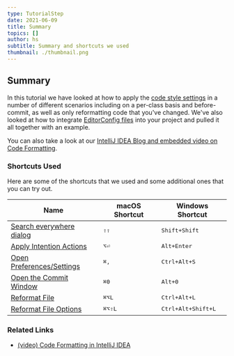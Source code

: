 ```yaml
---
type: TutorialStep
date: 2021-06-09
title: Summary
topics: []
author: hs
subtitle: Summary and shortcuts we used
thumbnail: ./thumbnail.png
---
```


## Summary

In this tutorial we have looked at how to apply the [code style settings](https://www.jetbrains.com/help/idea/configuring-code-style.html) in a number of different scenarios including on a per-class basis and before-commit, as well as only reformatting code that you've changed. We've also looked at how to integrate [EditorConfig files](https://editorconfig.org/) into your project and pulled it all together with an example.

You can also take a look at our [IntelliJ IDEA Blog and embedded video on Code Formatting](https://blog.jetbrains.com/idea/2020/06/code-formatting/).

### Shortcuts Used

Here are some of the shortcuts that we used and some additional ones that you can try out.

| Name                                                                                                          | macOS Shortcut  | Windows Shortcut            |
| ------------------------------------------------------------------------------------------------------------- | --------------- | --------------------------- |
| [Search everywhere dialog](https://www.jetbrains.com/help/idea/searching-everywhere.html)                     | <kbd>⇧⇧</kbd>   | <kbd>Shift+Shift</kbd>      |
| [Apply Intention Actions](https://www.jetbrains.com/help/idea/intention-actions.html#apply-intention-actions) | <kbd>⌥⏎</kbd>   | <kbd>Alt+Enter</kbd>        |
| [Open Preferences/Settings](https://www.jetbrains.com/help/idea/configure-project-settings.html)              | <kbd>⌘,</kbd>   | <kbd>Ctrl+Alt+S</kbd>       |
| [Open the Commit Window](https://www.jetbrains.com/help/idea/commit-and-push-changes.html#commit)             | <kbd>⌘0</kbd>   | <kbd>Alt+0</kbd>            |
| [Reformat File](https://www.jetbrains.com/help/idea/reformat-and-rearrange-code.html#reformat_code)           | <kbd>⌘⌥L</kbd>  | <kbd>Ctrl+Alt+L</kbd>       |
| [Reformat File Options](https://www.jetbrains.com/help/idea/reformat-and-rearrange-code.html#reformat_file)   | <kbd>⌘⌥⇧L</kbd> | <kbd>Ctrl+Alt+Shift+L</kbd> |

### Related Links

- [(video) Code Formatting in IntelliJ IDEA](https://www.youtube.com/watch?v=vjVWjocENLg)
